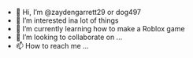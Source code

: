 - 👋 Hi, I’m @zaydengarrett29 or dog497
- 👀 I’m interested ina lot of things
- 🌱 I’m currently learning how to make a Roblox game
- 💞️ I’m looking to collaborate on ...
- 📫 How to reach me ...


